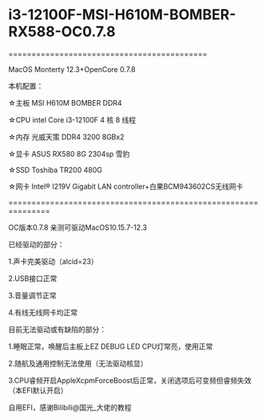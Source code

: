 # i3-12100F-MSI-H610M-BOMBER-RX588-OC0.7.8
===========================================   

MacOS Monterty 12.3+OpenCore 0.7.8   

本机配置：      

☆主板 MSI H610M BOMBER DDR4   

☆CPU intel Core i3-12100F 4 核 8 线程   

☆内存 光威天策 DDR4 3200 8GBx2   

☆显卡 ASUS RX580 8G 2304sp 雪豹   

☆SSD Toshiba TR200 480G   

☆网卡	Intel® I219V Gigabit LAN controller+白果BCM943602CS无线网卡     

===============================================================   

OC版本0.7.8 亲测可驱动MacOS10.15.7-12.3   

已经驱动的部分：   

1.声卡完美驱动（alcid=23）   

2.USB接口正常   

3.音量调节正常   

4.有线无线网卡均正常   

目前无法驱动或有缺陷的部分：   

1.睡眠正常，唤醒后主板上EZ DEBUG LED CPU灯常亮，使用正常   

2.随航及通用控制无法使用（无法驱动核显）   

3.CPU睿频开启AppleXcpmForceBoost后正常，关闭选项后可变频但睿频失效（本EFI默认开启）   

自用EFI，感谢Bilibili@国光_大佬的教程   

